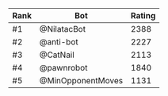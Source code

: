 Rank|Bot|Rating
---|---|---
#1|@NilatacBot|2388
#2|@anti-bot|2227
#3|@CatNail|2113
#4|@pawnrobot|1840
#5|@MinOpponentMoves|1131
